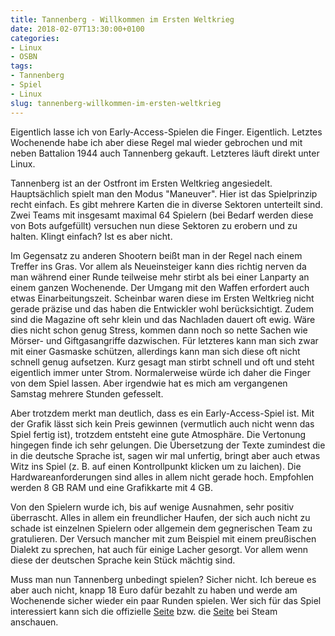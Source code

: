 ```yaml
---
title: Tannenberg - Willkommen im Ersten Weltkrieg
date: 2018-02-07T13:30:00+0100
categories:
- Linux
- OSBN
tags:
- Tannenberg
- Spiel
- Linux
slug: tannenberg-willkommen-im-ersten-weltkrieg
---
```

Eigentlich lasse ich von Early-Access-Spielen die Finger. Eigentlich. Letztes Wochenende habe ich aber diese Regel mal wieder gebrochen und mit neben Battalion 1944 auch Tannenberg gekauft. Letzteres läuft direkt unter Linux.

Tannenberg ist an der Ostfront im Ersten Weltkrieg angesiedelt. Hauptsächlich spielt man den Modus "Maneuver". Hier ist das Spielprinzip recht einfach. Es gibt mehrere Karten die in diverse Sektoren unterteilt sind. Zwei Teams mit insgesamt maximal 64 Spielern (bei Bedarf werden diese von Bots aufgefüllt) versuchen nun diese Sektoren zu erobern und zu halten. Klingt einfach? Ist es aber nicht.

Im Gegensatz zu anderen Shootern beißt man in der Regel nach einem Treffer ins Gras. Vor allem als Neueinsteiger kann dies richtig nerven da man während einer Runde teilweise mehr stirbt als bei einer Lanparty an einem ganzen Wochenende. Der Umgang mit den Waffen erfordert auch etwas Einarbeitungszeit. Scheinbar waren diese im Ersten Weltkrieg nicht gerade präzise und das haben die Entwickler wohl berücksichtigt. Zudem sind die Magazine oft sehr klein und das Nachladen dauert oft ewig. Wäre dies nicht schon genug Stress, kommen dann noch so nette Sachen wie Mörser- und Giftgasangriffe dazwischen. Für letzteres kann man sich zwar mit einer Gasmaske schützen, allerdings kann man sich diese oft nicht schnell genug aufsetzen. Kurz gesagt man stirbt schnell und oft und steht eigentlich immer unter Strom. Normalerweise würde ich daher die Finger von dem Spiel lassen. Aber irgendwie hat es mich am vergangenen Samstag mehrere Stunden gefesselt.

Aber trotzdem merkt man deutlich, dass es ein Early-Access-Spiel ist. Mit der Grafik lässt sich kein Preis gewinnen (vermutlich auch nicht wenn das Spiel fertig ist), trotzdem entsteht eine gute Atmosphäre. Die Vertonung hingegen finde ich sehr gelungen. Die Übersetzung der Texte zumindest die in die deutsche Sprache ist, sagen wir mal unfertig, bringt aber auch etwas Witz ins Spiel (z. B. auf einen Kontrollpunkt klicken um zu laichen). Die Hardwareanforderungen sind alles in allem nicht gerade hoch. Empfohlen werden 8 GB RAM und eine Grafikkarte mit 4 GB.

Von den Spielern wurde ich, bis auf wenige Ausnahmen, sehr positiv überrascht. Alles in allem ein freundlicher Haufen, der sich auch nicht zu schade ist einzelnen Spielern oder allgemein dem gegnerischen Team zu gratulieren. Der Versuch mancher mit zum Beispiel mit einem preußischen Dialekt zu sprechen, hat auch für einige Lacher gesorgt. Vor allem wenn diese der deutschen Sprache kein Stück mächtig sind.

Muss man nun Tannenberg unbedingt spielen? Sicher nicht. Ich bereue es aber auch nicht, knapp 18 Euro dafür bezahlt zu haben und werde am Wochenende sicher wieder ein paar Runden spielen. Wer sich für das Spiel interessiert kann sich die offizielle [Seite](https://www.ww1gameseries.com/tannenberg/) bzw. die [Seite](http://store.steampowered.com/app/633460/Tannenberg) bei Steam anschauen.
